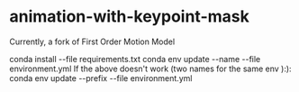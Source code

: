 # animation-with-keypoint-mask
Currently, a fork of First Order Motion Model

conda install --file requirements.txt
conda env update --name <name of your env> --file environment.yml
If the above doesn't work (two names for the same env ):):
conda env update --prefix <path of your env> --file environment.yml

